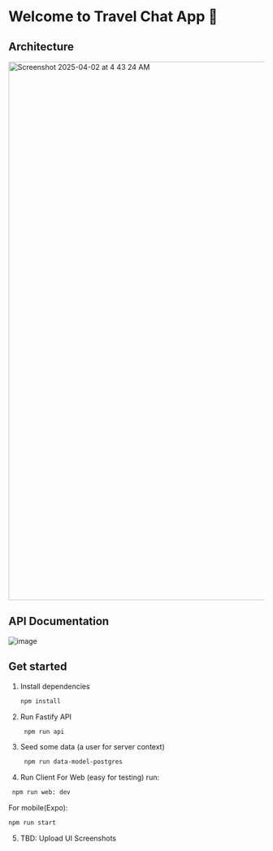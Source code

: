# Welcome to Travel Chat App 👋

## Architecture

<img width="1060" alt="Screenshot 2025-04-02 at 4 43 24 AM" src="https://github.com/user-attachments/assets/fd3d8b93-9f1f-4332-beb0-ce609ae96731" />


## API Documentation

![image](https://github.com/user-attachments/assets/5d027dce-fc72-4a39-a9f7-cf4f74d8cd2e)


## Get started

1. Install dependencies

    ```bash
    npm install
    ```

2. Run Fastify API

    ```bash
     npm run api
    ```
3. Seed some data (a user for server context)

    ```bash
     npm run data-model-postgres
    ```

3. Run Client
   For Web (easy for testing)  run:

```bash
 npm run web: dev
```
  For mobile(Expo): 
  ```bash
 npm run start
```

5. TBD: Upload UI Screenshots


